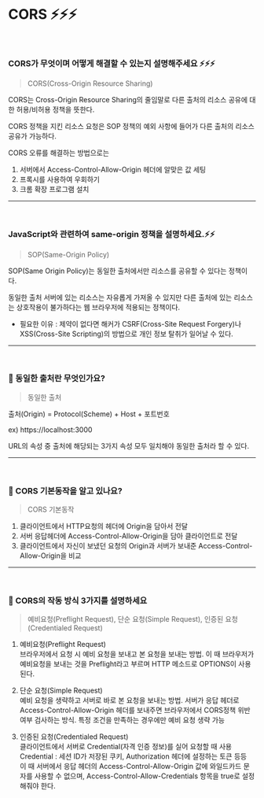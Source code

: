 # CORS ⚡️⚡️⚡️

<br/>

### CORS가 무엇이며 어떻게 해결할 수 있는지 설명해주세요 ⚡️⚡️⚡️

> CORS(Cross-Origin Resource Sharing)

CORS는 Cross-Origin Resource Sharing의 줄임말로
다른 출처의 리소스 공유에 대한 허용/비허용 정책을 뜻한다.

CORS 정책을 지킨 리소스 요청은 SOP 정책의 예외 사항에 들어가 다른 출처의 리소스 공유가 가능하다.

CORS 오류를 해결하는 방법으로는

1. 서버에서 Access-Control-Allow-Origin 헤더에 알맞은 값 세팅
2. 프록시를 사용하여 우회하기
3. 크롬 확장 프로그램 설치

---

<br/>

### JavaScript와 관련하여 same-origin 정책을 설명하세요.⚡️⚡️

> SOP(Same-Origin Policy)

SOP(Same Origin Policy)는 동일한 출처에서만 리소스를 공유할 수 있다는 정책이다.

동일한 출처 서버에 있는 리소스는 자유롭게 가져올 수 있지만 다른 출처에 있는 리소스는 상호작용이 불가하다는 웹 브라우저에 적용되는 정책이다.

- 필요한 이유 : 제약이 없다면 해커가 CSRF(Cross-Site Request Forgery)나 XSS(Cross-Site Scripting)의 방법으로 개인 정보 탈취가 일어날 수 있다.

---

<br/>

### 💫 동일한 출처란 무엇인가요?

> 동일한 출처

출처(Origin) = Protocol(Scheme) + Host + 포트번호

ex) https://localhost:3000

URL의 속성 중 출처에 해당되는 3가지 속성 모두 일치해야 동일한 출처라 할 수 있다.

---

<br/>

### 💫 CORS 기본동작을 알고 있나요?

> CORS 기본동작

1. 클라이언트에서 HTTP요청의 헤더에 Origin을 담아서 전달
2. 서버 응답헤더에 Access-Control-Allow-Origin을 담아 클라이언트로 전달
3. 클라이언트에서 자신이 보냈던 요청의 Origin과 서버가 보내준 Access-Control-Allow-Origin을 비교

---

<br/>

### 💫 CORS의 작동 방식 3가지를 설명하세요

> 예비요청(Preflight Request), 단순 요청(Simple Request), 인증된 요청(Credentialed Request)

1. 예비요청(Preflight Request)
   <br/>
   브라우저에서 요청 시 예비 요청을 보내고 본 요청을 보내는 방법. 이 때 브라우저가 예비요청을 보내는 것을 Preflight라고 부르며 HTTP 메소드로 OPTIONS이 사용된다.

2. 단순 요청(Simple Request)
   <br/>
   예비 요청을 생략하고 서버로 바로 본 요청을 보내는 방법. 서버가 응답 헤더로 Access-Control-Allow-Origin 헤더를 보내주면 브라우저에서 CORS정책 위반 여부 검사하는 방식. 특정 조건을 만족하는 경우에만 예비 요청 생략 가능

3. 인증된 요청(Credentialed Request)
   <br/>
   클라이언트에서 서버로 Credential(자격 인증 정보)를 실어 요청할 때 사용
   <br/>
   Credential : 세션 ID가 저장된 쿠키, Authorization 헤더에 설정하는 토큰 등등
   <br/>
   이 때 서버에서 응답 헤더의 Access-Control-Allow-Origin 값에 와일드카드 문자를 사용할 수 없으며, Access-Control-Allow-Credentials 항목을 true로 설정해줘야 한다.
